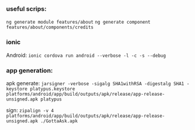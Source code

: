 

### useful scrips:

`ng generate module features/about`
`ng generate component features/about/components/credits`

### ionic
Android: `ionic cordova run android --verbose -l -c -s --debug`


### app generation:
apk generate:
`jarsigner -verbose -sigalg SHA1withRSA -digestalg SHA1 -keystore platypus.keystore platforms/android/app/build/outputs/apk/release/app-release-unsigned.apk platypus`

sign:
`zipalign -v 4 platforms/android/app/build/outputs/apk/release/app-release-unsigned.apk ./GottaAsk.apk`